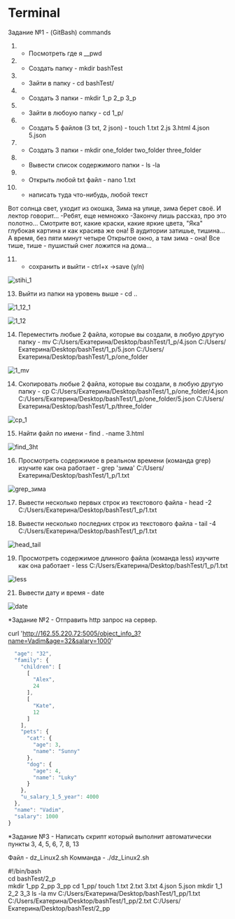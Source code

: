 # Terminal


Задание №1 - (GitBash) commands

1. + Посмотреть где я  __pwd
2. + Создать папку  - mkdir bashTest
3. + Зайти в папку  - cd bashTest/
4. + Создать 3 папки - mkdir 1_p 2_p 3_p
5. + Зайти в любоую папку - cd 1_p/
6. + Создать 5 файлов (3 txt, 2 json) - touch 1.txt 2.js 3.html 4.json 5.json
7. + Создать 3 папки - mkdir one_folder two_folder three_folder
8. + Вывести список содержимого папки - ls -la
9. + Открыть любой txt файл - nano 1.txt
10. + написать туда что-нибудь, любой текст

Вот солнца свет, уходит из окошка,
Зима на улице, зима берет своё.
И лектор говорит...
-Ребят, еще немножко
-Закончу лишь рассказ, про это полотно…
Смотрите вот, какие краски, какие яркие цвета,
"Яка" глубокая картина и как красива же она!
В аудитории затишье, тишина...
А время, без пяти минут четыре
Открытое окно, а там зима - она!
Все тише, тише - пушистый снег ложится на дома...

11. + сохранить и выйти - ctrl+x ->save (y/n)

![stihi_1](https://user-images.githubusercontent.com/104720406/174435338-b48baade-02ef-4879-ba49-af956d7aab78.png)


13. Выйти из папки на уровень выше - cd ..

![1_12_1](https://user-images.githubusercontent.com/104720406/174435230-c3c1fe11-4ee5-454c-adba-2528625ead4a.png)

![1_12](https://user-images.githubusercontent.com/104720406/174435244-ad9739ec-076b-4c8a-b1e8-a4b32c7e3463.png)

14. Переместить любые 2 файла, которые вы создали, в любую другую папку -  mv C:/Users/Екатерина/Desktop/bashTest/1_p/4.json C:/Users/Екатерина/Desktop/bashTest/1_p/5.json C:/Users/Екатерина/Desktop/bashTest/1_p/one_folder

![1_mv](https://user-images.githubusercontent.com/104720406/174435284-37bdee5a-e900-42e0-96eb-b5260f57b418.png)


14. Cкопировать любые 2 файла, которые вы создали, в любую другую папку - cp C:/Users/Екатерина/Desktop/bashTest/1_p/one_folder/4.json C:/Users/Екатерина/Desktop/bashTest/1_p/one_folder/5.json C:/Users/Екатерина/Desktop/bashTest/1_p/three_folder

![cp_1](https://user-images.githubusercontent.com/104720406/174435288-8e109078-945c-4ec9-b768-23a0955133e6.png)


15. Найти файл по имени - find . -name 3.html

![find_3ht](https://user-images.githubusercontent.com/104720406/174435290-9ee464df-bbde-4205-bc06-2e2e7ebaea6d.png)


16. Просмотреть содержимое в реальном времени (команда grep) изучите как она работает - grep 'зима' C:/Users/Екатерина/Desktop/bashTest/1_p/1.txt

![grep_зима](https://user-images.githubusercontent.com/104720406/174435297-a1712100-6f70-45ae-9557-343a763c534e.png)


17. Вывести несколько первых строк из текстового файла - head -2 C:/Users/Екатерина/Desktop/bashTest/1_p/1.txt

18. Вывести несколько последних строк из текстового файла - tail -4 C:/Users/Екатерина/Desktop/bashTest/1_p/1.txt

![head_tail](https://user-images.githubusercontent.com/104720406/174435313-09eaa917-9807-4216-b221-af232382d299.png)


19. Просмотреть содержимое длинного файла (команда less) изучите как она работает - less C:/Users/Екатерина/Desktop/bashTest/1_p/1.txt

![less](https://user-images.githubusercontent.com/104720406/174435320-1c2d1755-9710-4806-886c-4b3b2750b53b.png)

21. Вывести дату и время - date

![date](https://user-images.githubusercontent.com/104720406/174435342-9732a9b4-7976-4ed4-b356-ee919b7a7c67.png)


*Задание №2 - Отправить http запрос на сервер.

curl 'http://162.55.220.72:5005/object_info_3?name=Vadim&age=32&salary=1000'

```js
  "age": "32",
  "family": {
    "children": [
      [
        "Alex",
        24
      ],
      [
        "Kate",
        12
      ]
    ],
    "pets": {
      "cat": {
        "age": 3,
        "name": "Sunny"
      },
      "dog": {
        "age": 4,
        "name": "Luky"
      }
    },
    "u_salary_1_5_year": 4000
  },
  "name": "Vadim",
  "salary": 1000
}

```

*Задание №3 - Написать скрипт который выполнит автоматически пункты 3, 4, 5, 6, 7, 8, 13

Файл - dz_Linux2.sh
Комманда - ./dz_Linux2.sh

#!/bin/bash              
cd bashTest/2_p                                                                 
mkdir 1_pp 2_pp 3_pp
cd 1_pp/
touch 1.txt 2.txt 3.txt 4.json 5.json
mkdir 1_1 2_2 3_3
ls -la
mv C:/Users/Екатерина/Desktop/bashTest/1_pp/1.txt C:/Users/Екатерина/Desktop/bashTest/1_pp/2.txt C:/Users/Екатерина/Desktop/bashTest/2_pp

